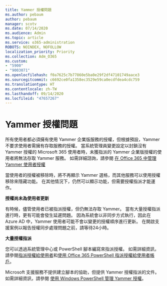 ```yaml
---
title: Yammer 授權問題
ms.author: pebaum
author: pebaum
manager: scotv
ms.date: 07/14/2020
ms.audience: Admin
ms.topic: article
ms.service: o365-administration
ROBOTS: NOINDEX, NOFOLLOW
localization_priority: Priority
ms.collection: Adm_O365
ms.custom:
- "5900"
- "9003071"
ms.openlocfilehash: f0a7625c7b77860e5ba0e29f2df47101749aace3
ms.sourcegitcommit: c6692ce0fa1358ec3529e59ca0ecdfdea4cdc759
ms.translationtype: HT
ms.contentlocale: zh-TW
ms.lasthandoff: 09/14/2020
ms.locfileid: "47657267"
---
```

# <a name="yammer-licensing-issues"></a>Yammer 授權問題

所有使用者都必須擁有使用 Yammer 企業版服務的授權，但根據預設，Yammer 不要求使用者需擁有存取服務的授權。 當系統管理員變更設定以封鎖沒有 Yammer 授權的 Microsoft 365 使用者時，未獲指派的 Yammer 企業版授權的使用者將無法存取 Yammer 服務。 如需詳細諮詢，請參閱 [在 Office 365 中管理 Yammer 使用者授權](https://docs.microsoft.com/yammer/manage-yammer-users/manage-yammer-licenses-in-office-365) 

當使用者的授權被移除時，將不再顯示 Yammer 選格，而其他服務可以使用授權移除來隱藏功能。 在其他情況下，仍然可以顯示功能，但需要授權指派才能運作。  

**授權尚未為使用者更新**  

有時候，儘管使用者已被指派授權，但仍無法存取 Yammer。 當有大量授權指派進行時，更有可能會發生延遲問題。 因為系統會以非同步方式執行，因此在 Azure AD 中，Yammer 使用者可能不會以變更的授權順序進行更新。 在開啟支援案例以報告授權同步處理問題之前，請等待24小時。  

**大量授權指派**  

您可以透過系統管理中心或 PowerShell 腳本編寫來指派授權。 如需詳細資訊，請參閱[指派授權給使用者](https://docs.microsoft.com/microsoft-365/admin/manage/assign-licenses-to-users)和[使用 Office 365 PowerShell 指派授權給使用者帳戶](https://docs.microsoft.com/office365/enterprise/powershell/assign-licenses-to-user-accounts-with-office-365-powershell)。 

Microsoft 支援服務不提供建立腳本的協助，但提供 Yammer 授權指派的文件。 如需詳細資訊，請參閱 [使用 Windows PowerShell 管理 Yammer 授權](https://docs.microsoft.com/yammer/manage-yammer-users/manage-yammer-licenses-in-office-365#manage-yammer-licenses-by-using-windows-powershell)。
